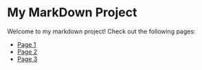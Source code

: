 # My MarkDown Project

Welcome to my markdown project! Check out the following pages:  

- [Page 1](page1.md)
- [Page 2](page2.md)
- [Page 3](page3.md) 